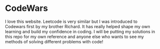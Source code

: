 # CodeWars
I love this website. Leetcode is very similar but I was introduced to Codewars first by my brother Richard. It has really helped shape my own learning and build my confidence in coding. I will be putting my solutions in this repo for my own reference and anyone else who wants to see my methods of solving different problems with code!
